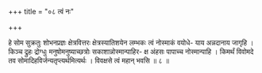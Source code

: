 +++
title = "०८ त्वं नः"

+++

हे सोम सुक्रतुः शोभनप्रज्ञः क्षेत्रवित्तरः क्षेत्रस्यातिशयेन लम्भकः त्वं नोस्माकं वयोधे- याय अन्नदानाय जागृहि । किञ्च द्रुहः द्रोग्धुः मनुषोमनुष्याच्छत्रोः सकाशान्नोस्मान्पाहिर- क्ष अंहसः पापाच्च नोस्मान्पाहि । किमर्थं विवोमदे तव सोमादिहविर्जन्यतृप्त्यर्थमित्यर्थः । विवक्षसे त्वं महान् भवसि ॥ ८ ॥